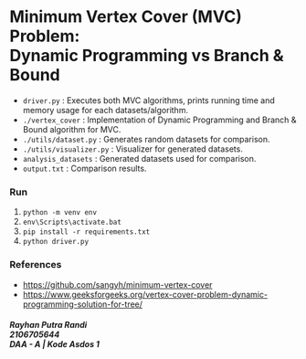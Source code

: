 # Minimum Vertex Cover (MVC) Problem: <br> Dynamic Programming vs Branch & Bound

- `driver.py` : Executes both MVC algorithms, prints running time and memory usage for each datasets/algorithm.
- `./vertex_cover` : Implementation of Dynamic Programming and Branch & Bound algorithm for MVC.
- `./utils/dataset.py` : Generates random datasets for comparison.
- `./utils/visualizer.py` : Visualizer for generated datasets.
- `analysis_datasets` : Generated datasets used for comparison.
- `output.txt` : Comparison results.

### Run
1. `python -m venv env`
2. `env\Scripts\activate.bat`
3. `pip install -r requirements.txt`
4. `python driver.py`

### References
- https://github.com/sangyh/minimum-vertex-cover
- https://www.geeksforgeeks.org/vertex-cover-problem-dynamic-programming-solution-for-tree/

##### Rayhan Putra Randi <br> 2106705644 <br> DAA - A | Kode Asdos 1
